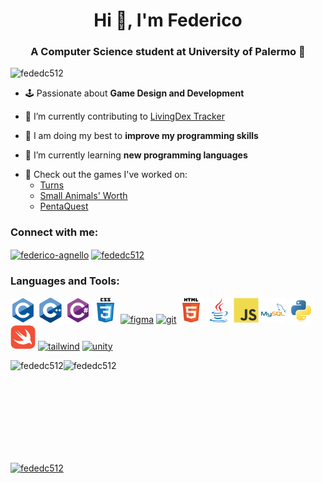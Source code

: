 <h1 align="center">Hi 👋, I'm Federico</h1>
<h3 align="center">A Computer Science student at University of Palermo 🦎</h3>

<p align="left"> <img src="https://komarev.com/ghpvc/?username=fededc512&label=Profile%20views&color=0e75b6&style=flat" alt="fededc512" /> </p>

- 🕹️ Passionate about **Game Design and Development**

- 🐉 I’m currently contributing to [LivingDex Tracker](https://livingdextracker-fd.web.app/)

- 🔭 I am doing my best to **improve my programming skills**

- 🌱 I’m currently learning **new programming languages**

<!-- -->

- 👾 Check out the games I've worked on:
  - [Turns](https://github.com/AppleFoundationTurns/Turns)
  - [Small Animals' Worth](https://github.com/FedeDC512/SmallAnimalsWorth)
  - [PentaQuest](https://github.com/UniDank/ProgettoPentagono)

<!--
- 👨‍💻 All of my projects are available at [fededc512.github.io](fededc512.github.io)
-->

<h3 align="left">Connect with me:</h3>
<p align="left">
<a href="https://linkedin.com/in/federico-agnello" target="blank"><img align="center" src="https://raw.githubusercontent.com/rahuldkjain/github-profile-readme-generator/master/src/images/icons/Social/linked-in-alt.svg" alt="federico-agnello" height="30" width="40" /></a>
<a href="https://instagram.com/fededc512" target="blank"><img align="center" src="https://raw.githubusercontent.com/rahuldkjain/github-profile-readme-generator/master/src/images/icons/Social/instagram.svg" alt="fededc512" height="30" width="40" /></a>
</p>

<h3 align="left">Languages and Tools:</h3>
<p align="left"> <a href="https://www.cprogramming.com/" target="_blank" rel="noreferrer"> <img src="https://raw.githubusercontent.com/devicons/devicon/master/icons/c/c-original.svg" alt="c" width="40" height="40"/></a> <a href="https://www.w3schools.com/cpp/" target="_blank" rel="noreferrer"> <img src="https://raw.githubusercontent.com/devicons/devicon/master/icons/cplusplus/cplusplus-original.svg" alt="cplusplus" width="40" height="40"/></a> <a href="https://www.w3schools.com/cs/" target="_blank" rel="noreferrer"> <img src="https://raw.githubusercontent.com/devicons/devicon/master/icons/csharp/csharp-original.svg" alt="csharp" width="40" height="40"/></a> <a href="https://www.w3schools.com/css/" target="_blank" rel="noreferrer"> <img src="https://raw.githubusercontent.com/devicons/devicon/master/icons/css3/css3-original-wordmark.svg" alt="css3" width="40" height="40"/></a> <a href="https://www.figma.com/" target="_blank" rel="noreferrer"> <img src="https://www.vectorlogo.zone/logos/figma/figma-icon.svg" alt="figma" width="40" height="40"/></a> <a href="https://git-scm.com/" target="_blank" rel="noreferrer"> <img src="https://www.vectorlogo.zone/logos/git-scm/git-scm-icon.svg" alt="git" width="40" height="40"/></a> <a href="https://www.w3.org/html/" target="_blank" rel="noreferrer"> <img src="https://raw.githubusercontent.com/devicons/devicon/master/icons/html5/html5-original-wordmark.svg" alt="html5" width="40" height="40"/></a> <a href="https://www.java.com" target="_blank" rel="noreferrer"> <img src="https://raw.githubusercontent.com/devicons/devicon/master/icons/java/java-original.svg" alt="java" width="40" height="40"/></a> <a href="https://developer.mozilla.org/en-US/docs/Web/JavaScript" target="_blank" rel="noreferrer"> <img src="https://raw.githubusercontent.com/devicons/devicon/master/icons/javascript/javascript-original.svg" alt="javascript" width="40" height="40"/></a> <a href="https://www.mysql.com/" target="_blank" rel="noreferrer"> <img src="https://raw.githubusercontent.com/devicons/devicon/master/icons/mysql/mysql-original-wordmark.svg" alt="mysql" width="40" height="40"/></a> <a href="https://www.python.org" target="_blank" rel="noreferrer"> <img src="https://raw.githubusercontent.com/devicons/devicon/master/icons/python/python-original.svg" alt="python" width="40" height="40"/></a> <a href="https://developer.apple.com/swift/" target="_blank" rel="noreferrer"> <img src="https://raw.githubusercontent.com/devicons/devicon/master/icons/swift/swift-original.svg" alt="swift" width="40" height="40"/></a> <a href="https://tailwindcss.com/" target="_blank" rel="noreferrer"> <img src="https://www.vectorlogo.zone/logos/tailwindcss/tailwindcss-icon.svg" alt="tailwind" width="40" height="40"/></a> <a href="https://unity.com/" target="_blank" rel="noreferrer"> <img src="https://www.vectorlogo.zone/logos/unity3d/unity3d-icon.svg" alt="unity" width="40" height="40"/></a> </p>


<p><img align="left" src="https://github-readme-stats.vercel.app/api/top-langs?username=fededc512&show_icons=true&theme=github_dark&locale=en&layout=compact&hide=CSS,SCSS,EJS,ShaderLab,HLSL" alt="fededc512" /></p>
<p>&nbsp;<img align="left" src="https://github-readme-stats.vercel.app/api?username=fededc512&show_icons=true&theme=github_dark&locale=en&rank_icon=github" alt="fededc512" /></p>
<br><br><br><br><br><br><br>
<p align="left"> <a href="https://github.com/ryo-ma/github-profile-trophy"><img src="https://github-profile-trophy.vercel.app/?username=fededc512&row=1&column=5&theme=darkhub" alt="fededc512" /></a> </p>



<!--
**FedeDC512/FedeDC512** is a ✨ _special_ ✨ repository because its `README.md` (this file) appears on your GitHub profile.

Here are some ideas to get you started:

- 🔭 I’m currently working on ...
- 🌱 I’m currently learning ...
- 👯 I’m looking to collaborate on ...
- 🤔 I’m looking for help with ...
- 💬 Ask me about ...
- 📫 How to reach me: ...
- 😄 Pronouns: ...
- ⚡ Fun fact: ...
-->
